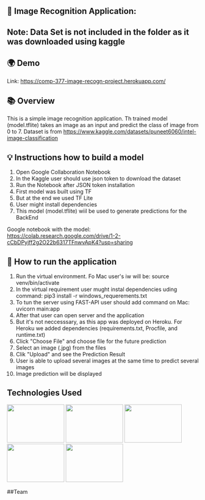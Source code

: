 
## 🚀 Image Recognition Application:
## Note: Data Set is not included in the folder as it was downloaded using kaggle
## 🌍 Demo 

Link: https://comp-377-image-recogn-project.herokuapp.com/

## 📚 Overview

This is a simple image recognition application. Th trained model (model.tflite) takes an image as an input and predict the class of image from 0 to 7.
Dataset is from https://www.kaggle.com/datasets/puneet6060/intel-image-classification

## 💡 Instructions how to build a model
1. Open Google Collaboration Notebook
2. In the Kaggle user should use json token to download the dataset
3. Run the Notebook after JSON token installation
4. First model was built using TF
5. But at the end we used TF Lite 
6. User might install dependencies
7. This model (model.tflite) wiil be used to generate predictions for the BackEnd

Google notebook with the model: https://colab.research.google.com/drive/1-2-cCbDPyjff2g2O22b6317TFnwvApK4?usp=sharing

## 📕 How to run the application
1. Run the virtual environment. Fo Mac user's iw will be:  source venv/bin/activate
2. In the virtual requirement user mught instal dependencies uding command: pip3 install -r windows_requerements.txt
3. To tun the server using FAST-API user should add command on Mac: uvicorn main:app
4. After that user can open server and the application
5. But it's not neccesssary, as this app was deployed on Heroku. For Heroku we added dependencies (requirements.txt, Procfile, and runtime.txt)
6. Click "Choose File" and choose file for the future prediction
7. Select an image (.jpg) from the files
8. Clik "Upload" and see the Prediction Result
9. User is able to upload several images at the same time to predict several images
10. Image prediction will be displayed

## Technologies Used
<img src="https://user-images.githubusercontent.com/97703238/178814355-928d855b-2bb8-46e7-a155-05fc63dd0a44.svg" width="150" height="100">
<img src="https://user-images.githubusercontent.com/97703238/178814383-62bafcf8-6e43-4123-bc39-1b6037ba0cf3.png" width="150" height="100">
<img src="https://user-images.githubusercontent.com/97703238/178814404-ce49ca3d-020b-4ac1-bed8-e809a97bdec0.png" width="150" height="100">
<img src= "https://user-images.githubusercontent.com/97703238/178814458-3fdc22af-766f-4e8a-a070-20983f44aad8.png" width="150" height="100">
<img src= "https://user-images.githubusercontent.com/97703238/178814585-c8acb4df-bc30-40f8-ab1a-a90e9bf4e937.png" width="150" height="100">

##Team



